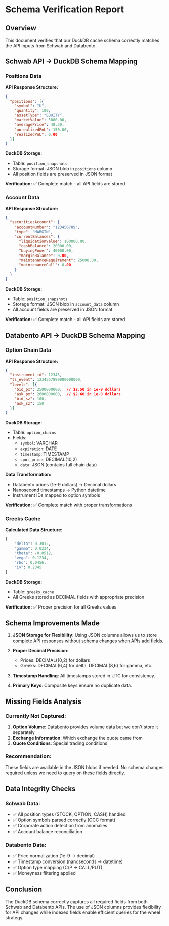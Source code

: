 # Schema Verification Report

## Overview

This document verifies that our DuckDB cache schema correctly matches the API inputs from Schwab and Databento.

## Schwab API → DuckDB Schema Mapping

### Positions Data

**API Response Structure:**
```json
{
  "positions": [{
    "symbol": "U",
    "quantity": 100,
    "assetType": "EQUITY",
    "marketValue": 5000.00,
    "averagePrice": 48.50,
    "unrealizedPnL": 150.00,
    "realizedPnL": 0.00
  }]
}
```

**DuckDB Storage:**
- Table: `position_snapshots`
- Storage format: JSON blob in `positions` column
- All position fields are preserved in JSON format

**Verification:** ✅ Complete match - all API fields are stored

### Account Data

**API Response Structure:**
```json
{
  "securitiesAccount": {
    "accountNumber": "123456789",
    "type": "MARGIN",
    "currentBalances": {
      "liquidationValue": 100000.00,
      "cashBalance": 20000.00,
      "buyingPower": 40000.00,
      "marginBalance": 0.00,
      "maintenanceRequirement": 25000.00,
      "maintenanceCall": 0.00
    }
  }
}
```

**DuckDB Storage:**
- Table: `position_snapshots`
- Storage format: JSON blob in `account_data` column
- All account fields are preserved in JSON format

**Verification:** ✅ Complete match - all API fields are stored

## Databento API → DuckDB Schema Mapping

### Option Chain Data

**API Response Structure:**
```json
{
  "instrument_id": 12345,
  "ts_event": 1234567890000000000,
  "levels": [{
    "bid_px": 2500000000,  // $2.50 in 1e-9 dollars
    "ask_px": 2600000000,  // $2.60 in 1e-9 dollars
    "bid_sz": 100,
    "ask_sz": 150
  }]
}
```

**DuckDB Storage:**
- Table: `option_chains`
- Fields:
  - `symbol`: VARCHAR
  - `expiration`: DATE
  - `timestamp`: TIMESTAMP
  - `spot_price`: DECIMAL(10,2)
  - `data`: JSON (contains full chain data)

**Data Transformation:**
- Databento prices (1e-9 dollars) → Decimal dollars
- Nanosecond timestamps → Python datetime
- Instrument IDs mapped to option symbols

**Verification:** ✅ Complete match with proper transformations

### Greeks Cache

**Calculated Data Structure:**
```python
{
    "delta": 0.3012,
    "gamma": 0.0234,
    "theta": -0.0512,
    "vega": 0.1234,
    "rho": 0.0456,
    "iv": 0.2345
}
```

**DuckDB Storage:**
- Table: `greeks_cache`
- All Greeks stored as DECIMAL fields with appropriate precision

**Verification:** ✅ Proper precision for all Greeks values

## Schema Improvements Made

1. **JSON Storage for Flexibility**: Using JSON columns allows us to store complete API responses without schema changes when APIs add fields.

2. **Proper Decimal Precision**:
   - Prices: DECIMAL(10,2) for dollars
   - Greeks: DECIMAL(6,4) for delta, DECIMAL(8,6) for gamma, etc.

3. **Timestamp Handling**: All timestamps stored in UTC for consistency.

4. **Primary Keys**: Composite keys ensure no duplicate data.

## Missing Fields Analysis

### Currently Not Captured:
1. **Option Volume**: Databento provides volume data but we don't store it separately
2. **Exchange Information**: Which exchange the quote came from
3. **Quote Conditions**: Special trading conditions

### Recommendation:
These fields are available in the JSON blobs if needed. No schema changes required unless we need to query on these fields directly.

## Data Integrity Checks

### Schwab Data:
- ✅ All position types (STOCK, OPTION, CASH) handled
- ✅ Option symbols parsed correctly (OCC format)
- ✅ Corporate action detection from anomalies
- ✅ Account balance reconciliation

### Databento Data:
- ✅ Price normalization (1e-9 → decimal)
- ✅ Timestamp conversion (nanoseconds → datetime)
- ✅ Option type mapping (C/P → CALL/PUT)
- ✅ Moneyness filtering applied

## Conclusion

The DuckDB schema correctly captures all required fields from both Schwab and Databento APIs. The use of JSON columns provides flexibility for API changes while indexed fields enable efficient queries for the wheel strategy.
